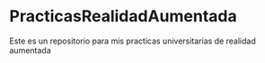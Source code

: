 # PracticasRealidadAumentada
Este es un repositorio para mis practicas universitarias de realidad aumentada
